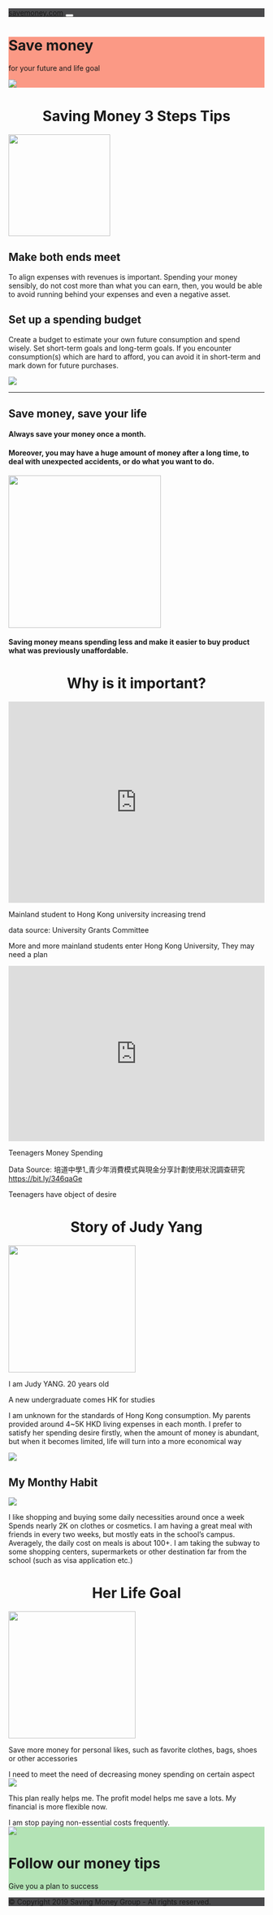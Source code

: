 <!DOCTYPE html>
<html>

<head>
  <meta charset="utf-8">
  <meta name="viewport" content="width=device-width, initial-scale=1">
  <!-- PAGE settings -->
  <link rel="icon" href="https://templates.pingendo.com/assets/Pingendo_favicon.ico">
  <title>App Aquamarine - Pingendo template</title>
  <meta name="description" content="Free Bootstrap 4 Pingendo Aquamarine template made for app and softwares.">
  <meta name="keywords" content="Pingendo app aquamarine free template bootstrap 4">
  <!-- CSS dependencies -->
  <link rel="stylesheet" href="https://cdnjs.cloudflare.com/ajax/libs/font-awesome/4.7.0/css/font-awesome.min.css" type="text/css">
  <link rel="stylesheet" href="aquamarine.css">
  <!-- Script: Make my navbar transparent when the document is scrolled to top -->
  <script src="js/navbar-ontop.js"></script>
  <!-- Script: Animated entrance -->
  <script src="js/animate-in.js"></script>
</head>

<body>
  <!-- Navbar -->
  <nav class="navbar navbar-expand-md navbar-dark fixed-top" style="background-color:#48484A">
    <div class="container"> <a class="navbar-brand" href="#">savemoney.com</a> <button class="navbar-toggler navbar-toggler-right" type="button" data-toggle="collapse" data-target="#navbar2SupportedContent" aria-controls="navbar2SupportedContent" aria-expanded="false" aria-label="Toggle navigation"> <span class="navbar-toggler-icon"></span> </button>
      <div class="collapse navbar-collapse text-center justify-content-end" id="navbar2SupportedContent">
      </div>
    </div>
  </nav>
  <!-- Cover -->
  <div class="pt-5" style="background-color:#FB9985">
    <div class="container mt-5 pt-5">
      <div class="row">
        <div class="col-md-6 my-5 text-lg-left text-center align-self-center" style="">
          <h1 class="display-1">Save money</h1>
          <p class="lead">for your future and life goal</p>
          <div class="row mt-5"></div>
        </div>
        <div class="col-md-6"> <img class="img-fluid d-block mx-auto" src="https://st.depositphotos.com/1815767/1395/v/950/depositphotos_13950689-stock-illustration-remember-to-save-money-sketch.jpg"> </div>
      </div>
    </div>
  </div>
  <!-- Article style section -->
  <div class="py-5" style="">
    <div class="container">
      <div class="row">
        <div class="col-md-12">
          <h1 class="m-0" style="text-align: center;">Saving Money 3 Steps Tips</h1>
        </div>
      </div>
      <div class="row py-5">
        <div class="col-md-5 order-2 order-md-1"> <img class="img-fluid d-block my-3 mx-auto animate-in-left animate-in-done" src="https://bit.ly/36hTrzr" width="200"> </div>
        <div class="col-md-7 align-self-center order-1 order-md-2 my-3 text-md-left text-center">
          <h2 contenteditable="true">Make both ends meet</h2>
          <p class="my-4 text-muted" style="">To align expenses with revenues is important. Spending your money sensibly, do not cost more than what you can earn, then, you would be able to avoid running behind your expenses and even a negative asset.</p>
        </div>
      </div>
      <div class="row pt-5">
        <div class="align-self-center col-lg-7 text-md-left text-center">
          <h2>Set up a spending budget</h2>
          <p class="my-4 text-muted">Create a budget to estimate your own future consumption and spend wisely. Set short-term goals and long-term goals. If you encounter consumption(s) which are hard to afford, you can avoid it in short-term and mark down for future purchases.</p>
        </div>
        <div class="align-self-center mt-5 col-lg-5"> <img class="img-fluid d-block animate-in-right animate-in-done" src="https://bit.ly/2LBnZ7e"> </div>
      </div>
      <hr class="mt-0">
    </div>
  </div>
  <!-- Features -->
  <div class="py-5" id="features">
    <div class="container">
      <div class="row">
        <div class="col-md-12 text-center">
          <h2 class="pb-4" contenteditable="true">Save money, save your life</h2>
        </div>
      </div>
      <div class="row">
        <div class="align-self-center text-md-right text-center col-lg-4 col-md-6">
          <h4 class="text-primary">Always save your money once a month.</h4>
          <p class="mb-5"></p>
          <h4 class="text-primary">Moreover, you may have a huge amount of money after a long time, to deal with unexpected accidents, or do what you want to do.</h4>
        </div>
        <div class="my-3 col-md-4 d-none d-lg-block"> <img class="img-fluid d-block mx-auto animate-in-down animate-in-done" src="https://bit.ly/341ff0A" width="300"> </div>
        <div class="align-self-center text-md-left text-center col-lg-4 col-md-6">
          <h4 class="text-primary"></h4>
          <p class="mb-5"></p>
          <h4 class="text-primary">Saving money means spending less and make it easier to buy product what was previously unaffordable.</h4>
          <h4 class="text-primary"></h4>
          <p class="mb-5"></p>
        </div>
      </div>
    </div>
  </div>
  <!-- Features -->
  <!-- Carousel reviews -->
  <div class="py-5 section text-center bg-light" id="reviews">
    <div class="container">
      <div class="row">
        <div class="col-md-12">
          <h1 class="m-0" style="text-align: center;">Why is it important?</h1>
        </div>
      </div>
      <div class="row">
        <div class="col-md-12"></div>
      </div>
      <div class="row">
        <div class="col-md-12">
          <div class="col-md-12">
          </div>
          <div id="carousel" class="carousel slide" data-ride="carousel" data-interval="2500">
            <div class="carousel-inner" role="listbox">
              <div class="carousel-item active"><iframe title="[ 教資會資助第一學年入年的內地生人數 ]" aria-label="Interactive line chart" id="datawrapper-chart-VKjUh" src="https://datawrapper.dwcdn.net/VKjUh/" scrolling="no" frameborder="0" style="width: 0px; border: none; height: 396px; min-width: 100% !important;" height="400"></iframe>
                <script type="text/javascript" style="">
                  ! function() {
                    "use strict";
                    window.addEventListener("message", function(a) {
                      if (void 0 !== a.data["datawrapper-height"])
                        for (var e in a.data["datawrapper-height"]) {
                          var t = document.getElementById("datawrapper-chart-" + e) || document.querySelector("iframe[src*='" + e + "']");
                          t && (t.style.height = a.data["datawrapper-height"][e] + "px")
                        }
                    })
                  }();
                </script>
                <div class="blockquote ">
                  <p class="m-0">Mainland student to Hong Kong university increasing trend</p>
                  <div class="blockquote-footer">data source:&nbsp;University Grants Committee</div>
                </div>
                <p class="lead mb-0" style="">More and more mainland students enter Hong Kong University, They may need a plan</p>
              </div>
              <div class="carousel-item"> <iframe title="一般青少年消費習慣" aria-label="Column Chart" id="datawrapper-chart-Jyri3" src="https://datawrapper.dwcdn.net/Jyri3/1/" scrolling="no" frameborder="0" style="width: 0px; border: none; height: 345px; min-width: 100% !important;" height="400"></iframe>
                <script type="text/javascript" style="">
                  ! function() {
                    "use strict";
                    window.addEventListener("message", function(a) {
                      if (void 0 !== a.data["datawrapper-height"])
                        for (var e in a.data["datawrapper-height"]) {
                          var t = document.getElementById("datawrapper-chart-" + e) || document.querySelector("iframe[src*='" + e + "']");
                          t && (t.style.height = a.data["datawrapper-height"][e] + "px")
                        }
                    })
                  }();
                </script>
                <div class="blockquote ">
                  <p class="m-0">Teenagers Money Spending</p>
                  <div class="blockquote-footer">Data Source: 培道中學1_青少年消費模式與現金分享計劃使用狀況調查研究 <a href="https://bit.ly/346qaGe">https://bit.ly/346qaGe </a></div>
                  <p class="lead mb-0">Teenagers have object of desire</p>
                </div>
              </div>
            </div>
          </div>
        </div>
      </div>
    </div>
  </div>
  <div class="py-5 section text-center bg-light" id="reviews">
    <div class="container">
      <div class="row">
        <div class="col-md-12">
          <h1 class="m-0" style="text-align: center;">Story of Judy Yang</h1>
        </div>
      </div>
      <div class="row">
        <div class="col-md-12">
          <div id="carousel" class="carousel slide" data-ride="carousel" data-interval="3500">
            <div class="carousel-inner" role="listbox">
              <div class="carousel-item active"> <img src="https://bit.ly/2YClJC3" class="img-block mx-auto my-3 d-block" data-holder-rendered="true" width="250">
                <div class="blockquote ">
                  <p class="m-0">I am Judy YANG. 20 years old</p>
                  <div class="blockquote-footer">A new undergraduate comes HK for studies</div>
                </div>
              </div>
            </div>
          </div>
        </div>
      </div>
    </div>
  </div>
  <div class="py-3  bg-light" style="">
    <div class="container">
      <div class="row my-4 d-flex justify-content-center">
        <div class="d-flex flex-column justify-content-center p-3 col-lg-7">
          <p class="lead mb-0">I am unknown for the standards of Hong Kong consumption. My parents provided around 4~5K HKD living expenses in each month. I prefer to satisfy her spending desire firstly, when the amount of money is abundant, but when it becomes limited, life will turn into a more economical way</p>
        </div>
        <div class="p-0 col-lg-3"> <img class="img-fluid d-block" src="http://bit.ly/344qoxF"> </div>
      </div>
      <div class="row">
        <div class="col-md-12">
          <h2>My Monthy Habit</h2>
        </div>
      </div>
      <div class="row my-4 d-flex justify-content-center">
        <div class="p-0 order-2 order-lg-1 col-lg-3"> <img class="img-fluid d-block" src="http://bit.ly/38miV0w"> </div>
        <div class="d-flex flex-column justify-content-center p-3 col-lg-7 order-1 order-lg-2">
          <p class="lead mb-0">I like shopping and buying some daily necessities around once a week Spends nearly 2K on clothes or cosmetics. I am having a great meal with friends in every two weeks, but mostly eats in the school’s campus. Averagely, the daily cost on meals is about 100+. I am taking the subway to some shopping centers, supermarkets or other destination far from the school (such as visa application etc.) </p>
        </div>
      </div>
    </div>
  </div>
  <div class="py-5 section text-center bg-light" id="reviews">
    <div class="container">
      <div class="row">
        <div class="col-md-12">
          <div id="carousel" class="carousel slide" data-ride="carousel" data-interval="2500">
            <div class="cwarousel-inner" role="listbox">
              <div class="carousel-item active">
                <h1 class="m-0" style="text-align: center;">Her Life Goal</h1><img src="http://bit.ly/2P58K92" class="img-block mx-auto my-3 d-block" width="250" data-holder-rendered="true">
                <div class="blockquote ">
                  <p class="m-0">Save more money for personal likes, such as favorite clothes, bags, shoes or other accessories</p>
                  <div class="blockquote-footer">I need to meet the need of decreasing money spending on certain aspect</div>
                </div>
              </div>
              <div class="carousel-item"> <img src="http://bit.ly/2YGWejf" class="img-fluid my-3 mx-auto d-block" data-holder-rendered="true">
                <div class="blockquote ">
                  <p class="m-0">This plan really helps me. The profit model helps me save a lots. My financial is more flexible now.</p>
                  <div class="blockquote-footer">I am stop paying non-essential costs frequently.</div>
                </div>
              </div>
            </div>
          </div>
        </div>
      </div>
    </div>
  </div>
  <!-- Call to action -->
  <div class="" style="background-color:#B3E3B5" id="download">
    <div class="container">
      <div class="row py-3">
        <div class="col-md-6"> <img class="img-fluid d-block my-4 animate-in-left animate-in-done" src="https://bit.ly/2qxWq7A"> </div>
        <div class="col-md-6 align-self-center text-center text-md-left">
          <h1>Follow our money tips</h1>
          <p class="lead text-dark">Give you a plan to success&nbsp;</p>
        </div>
      </div>
    </div>
  </div>
  <!-- Footer -->
  <div class="pt-5" style="background-color:#48484A">
    <div class="container">
      <div class="row">
        <div class="col-md-12 my-3 text-center">
          <p class="text-light">© Copyright 2019 Saving Money Group - All rights reserved.</p>
        </div>
      </div>
    </div>
  </div>
  <!-- JavaScript dependencies -->
  <script src="https://code.jquery.com/jquery-3.3.1.min.js"></script>
  <script src="https://cdnjs.cloudflare.com/ajax/libs/popper.js/1.14.3/umd/popper.min.js" integrity="sha384-ZMP7rVo3mIykV+2+9J3UJ46jBk0WLaUAdn689aCwoqbBJiSnjAK/l8WvCWPIPm49" crossorigin="anonymous"></script>
  <script src="https://stackpath.bootstrapcdn.com/bootstrap/4.1.3/js/bootstrap.min.js" integrity="sha384-ChfqqxuZUCnJSK3+MXmPNIyE6ZbWh2IMqE241rYiqJxyMiZ6OW/JmZQ5stwEULTy" crossorigin="anonymous"></script>
  <!-- Script: Smooth scrolling between anchors in the same page -->
  <script src="js/smooth-scroll.js"></script>

</body>

</html>